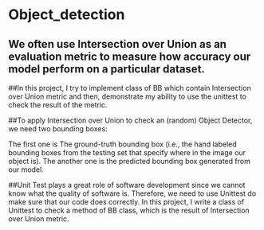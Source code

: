 # Object_detection
## We often use Intersection over Union as an evaluation metric to measure how accuracy our model perform on a particular dataset.


##In this project, I try to implement class of BB which contain Intersection over Union metric and then, demonstrate my ability to use the unittest
to check the result of the metric.

##To apply Intersection over Union to check an (random) Object Detector, we need two bounding boxes:

The first one is The ground-truth bounding box (i.e., the hand labeled bounding boxes from the testing set that specify where in the image our object is).
The another one is the predicted bounding box generated from our model.

##Unit Test plays a great role of software development since we cannot know what the quality of software is. Therefore, we need to use Unittest do make sure that our code does correctly. 
In this project, I write a class of Unittest to check a method of BB class, which is the result of Intersection over Union metric.


